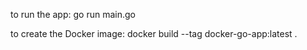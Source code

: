 to run the app:
go run main.go


to create the Docker image:
docker build --tag docker-go-app:latest .